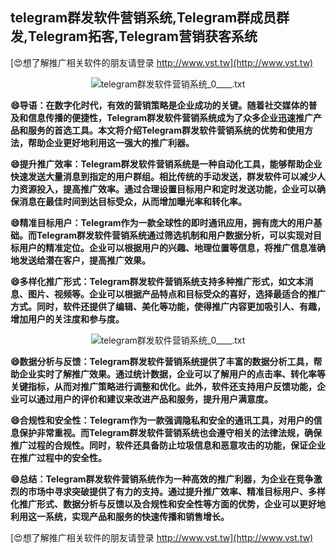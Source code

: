 ## **telegram群发软件营销系统,Telegram群成员群发,Telegram拓客,Telegram营销获客系统**

[😍想了解推广相关软件的朋友请登录 http://www.vst.tw](http://www.vst.tw)

 <center><img src="https://vst.tw/MP4/tuiguang/png/6.png" alt="telegram群发软件营销系统_0____.txt"></center>

**😄导语：在数字化时代，有效的营销策略是企业成功的关键。随着社交媒体的普及和信息传播的便捷性，Telegram群发软件营销系统成为了众多企业迅速推广产品和服务的首选工具。本文将介绍Telegram群发软件营销系统的优势和使用方法，帮助企业更好地利用这一强大的推广利器。**

**😄提升推广效率：Telegram群发软件营销系统是一种自动化工具，能够帮助企业快速发送大量消息到指定的用户群组。相比传统的手动发送，群发软件可以减少人力资源投入，提高推广效率。通过合理设置目标用户和定时发送功能，企业可以确保消息在最佳时间到达目标受众，从而增加曝光率和转化率。**

**😄精准目标用户：Telegram作为一款全球性的即时通讯应用，拥有庞大的用户基础。而Telegram群发软件营销系统通过筛选机制和用户数据分析，可以实现对目标用户的精准定位。企业可以根据用户的兴趣、地理位置等信息，将推广信息准确地发送给潜在客户，提高推广效果。**

**😄多样化推广形式：Telegram群发软件营销系统支持多种推广形式，如文本消息、图片、视频等。企业可以根据产品特点和目标受众的喜好，选择最适合的推广方式。同时，软件还提供了编辑、美化等功能，使得推广内容更加吸引人、有趣，增加用户的关注度和参与度。**

 <center><img src="https://vst.tw/MP4/tuiguang/png/7.png" alt="telegram群发软件营销系统_0____.txt"></center>

**😄数据分析与反馈：Telegram群发软件营销系统提供了丰富的数据分析工具，帮助企业实时了解推广效果。通过统计数据，企业可以了解用户的点击率、转化率等关键指标，从而对推广策略进行调整和优化。此外，软件还支持用户反馈功能，企业可以通过用户的评价和建议来改进产品和服务，提升用户满意度。**

**😄合规性和安全性：Telegram作为一款强调隐私和安全的通讯工具，对用户的信息保护非常重视。而Telegram群发软件营销系统也会遵守相关的法律法规，确保推广过程的合规性。同时，软件还具备防止垃圾信息和恶意攻击的功能，保证企业在推广过程中的安全性。**

**😄总结：Telegram群发软件营销系统作为一种高效的推广利器，为企业在竞争激烈的市场中寻求突破提供了有力的支持。通过提升推广效率、精准目标用户、多样化推广形式、数据分析与反馈以及合规性和安全性等方面的优势，企业可以更好地利用这一系统，实现产品和服务的快速传播和销售增长。**

[😍想了解推广相关软件的朋友请登录 http://www.vst.tw](http://www.vst.tw)



